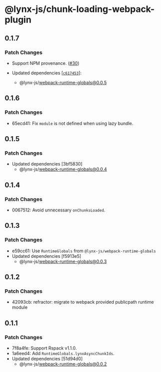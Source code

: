# @lynx-js/chunk-loading-webpack-plugin

## 0.1.7

### Patch Changes

- Support NPM provenance. ([#30](https://github.com/lynx-family/lynx-stack/pull/30))

- Updated dependencies [[`c617453`](https://github.com/lynx-family/lynx-stack/commit/c617453aea967aba702967deb2916b5c883f03bb)]:
  - @lynx-js/webpack-runtime-globals@0.0.5

## 0.1.6

### Patch Changes

- 65ecd41: Fix `module` is not defined when using lazy bundle.

## 0.1.5

### Patch Changes

- Updated dependencies [3bf5830]
  - @lynx-js/webpack-runtime-globals@0.0.4

## 0.1.4

### Patch Changes

- 0067512: Avoid unnecessary `onChunksLoaded`.

## 0.1.3

### Patch Changes

- e59cc61: Use `RuntimeGlobals` from `@lynx-js/webpack-runtime-globals`
- Updated dependencies [f5913e5]
  - @lynx-js/webpack-runtime-globals@0.0.3

## 0.1.2

### Patch Changes

- 42093cb: refractor: migrate to webpack provided publicpath runtime module

## 0.1.1

### Patch Changes

- 7f8a4fe: Support Rspack v1.1.0.
- 1a6eed4: Add `RuntimeGlobals.lynxAsyncChunkIds`.
- Updated dependencies [51d94d0]
  - @lynx-js/webpack-runtime-globals@0.0.2
